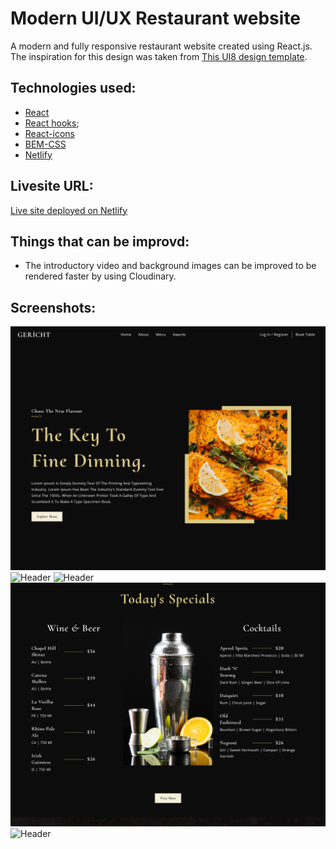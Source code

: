 # Modern UI/UX Restaurant website

A modern and fully responsive restaurant website created using React.js. The inspiration for this design was taken from [This UI8 design template](https://ui8.net/iqonicdesign/products/gericht-restaurant-website-ui-in-figma).

## Technologies used:

- [React](https://reactjs.org/)
- [React hooks](https://reactjs.org/docs/hooks-intro.html);
- [React-icons](https://react-icons.netlify.com/)
- [BEM-CSS](https://en.bem.info/)
- [Netlify](https://www.netlify.com/)


## Livesite URL:

[Live site deployed on Netlify](https://modern-restaurant-react.netlify.app/)


## Things that can be improvd:

- The introductory video and background images can be improved to be rendered faster by using Cloudinary.

## Screenshots:

![Header](./readme-images/hero-section.png)
![Header](./readme-images/about-section.png)
![Header](./readme-images/chef-section.png)
![Header](./readme-images/menu-section.png)
![Header](./readme-images/footer-section.png)
